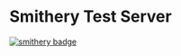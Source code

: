 # Smithery Test Server
[![smithery badge](https://smithery.ai/badge/@SAGAR-TAMANG/smithery-test)](https://smithery.ai/server/@SAGAR-TAMANG/smithery-test)


